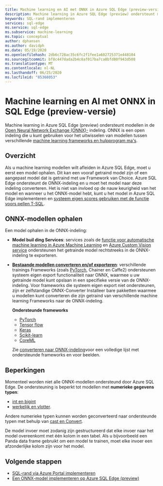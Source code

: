 ```yaml
---
title: Machine learning en AI met ONNX in Azure SQL Edge (preview-versie)
description: Machine learning in Azure SQL Edge (preview) ondersteunt modellen in de open Neural Network Exchange (ONNX)-indeling. ONNX is een open indeling die u kunt gebruiken voor het uitwisselen van modellen tussen verschillende machine learning frameworks en hulpprogram ma's.
keywords: SQL-rand implementeren
services: sql-edge
ms.service: sql-edge
ms.subservice: machine-learning
ms.topic: conceptual
author: dphansen
ms.author: davidph
ms.date: 05/19/2020
ms.openlocfilehash: 2db6c728ac35c6fc2f1fee1a602725371e448104
ms.sourcegitcommit: bf8c447dada2b4c8af017ba7ca8bfd80f943d508
ms.translationtype: MT
ms.contentlocale: nl-NL
ms.lasthandoff: 06/25/2020
ms.locfileid: "85368053"
---
```

# <a name="machine-learning-and-ai-with-onnx-in-sql-edge-preview"></a>Machine learning en AI met ONNX in SQL Edge (preview-versie)

Machine learning in Azure SQL Edge (preview) ondersteunt modellen in de [Open Neural Network Exchange (ONNX)-](https://onnx.ai/) indeling. ONNX is een open indeling die u kunt gebruiken voor het uitwisselen van modellen tussen verschillende [machine learning frameworks en hulpprogram ma's](https://onnx.ai/supported-tools).

## <a name="overview"></a>Overzicht

Als u machine learning modellen wilt afleiden in Azure SQL Edge, moet u eerst een model ophalen. Dit kan een vooraf getraind model zijn of een aangepast model dat is getraind met uw Framework van Choice. Azure SQL Edge ondersteunt de ONNX-indeling en u moet het model naar deze indeling converteren. Het is niet van invloed op de nauw keurigheid van het model en wanneer u het ONNX-model hebt, kunt u het model in Azure SQL Edge implementeren en [systeem eigen scores gebruiken met de functie voors pellen T-SQL](/sql/advanced-analytics/sql-native-scoring/).

## <a name="get-onnx-models"></a>ONNX-modellen ophalen

Een model ophalen in de ONNX-indeling:

- **Model buil ding Services**: services zoals de [functie voor automatische machine learning in Azure Machine Learning](https://github.com/Azure/MachineLearningNotebooks/blob/master/how-to-use-azureml/automated-machine-learning/classification-bank-marketing-all-features/auto-ml-classification-bank-marketing-all-features.ipynb) en [Azure Custom Vision service](https://docs.microsoft.com/azure/cognitive-services/custom-vision-service/getting-started-build-a-classifier) ondersteunen het getrainde model rechtstreeks in de ONNX-indeling te exporteren.

- [**Bestaande modellen converteren en/of exporteren**](https://github.com/onnx/tutorials#converting-to-onnx-format): verschillende trainings Frameworks (zoals [PyTorch](https://pytorch.org/docs/stable/onnx.html), Chainer en Caffe2) ondersteunen systeem eigen export functionaliteit naar ONNX, waarmee u uw getrainde model kunt opslaan in een specifieke versie van de ONNX-indeling. Voor frameworks die systeem eigen export niet ondersteunen, zijn er zelfstandige ONNX-Converter Installeer bare pakketten waarmee u modellen kunt converteren die zijn getraind van verschillende machine learning Frameworks naar de ONNX-indeling.

     **Ondersteunde frameworks**
   * [PyTorch](http://pytorch.org/docs/master/onnx.html)
   * [Tensor flow](https://github.com/onnx/tensorflow-onnx)
   * [Keras](https://github.com/onnx/keras-onnx)
   * [Scikit-learn](https://github.com/onnx/sklearn-onnx)
   * [CoreML](https://github.com/onnx/onnxmltools)
    
    Zie [converteren naar ONNX-indeling](https://github.com/onnx/tutorials#converting-to-onnx-format)voor een volledige lijst met ondersteunde frameworks en voor beelden.

## <a name="limitations"></a>Beperkingen

Momenteel worden niet alle ONNX-modellen ondersteund door Azure SQL Edge. De ondersteuning is beperkt tot modellen met **numerieke gegevens typen**:

- [int en bigint](https://docs.microsoft.com/sql/t-sql/data-types/int-bigint-smallint-and-tinyint-transact-sql)
- [werkelijk en vlotter](https://docs.microsoft.com/sql/t-sql/data-types/float-and-real-transact-sql).
  
Andere numerieke typen kunnen worden geconverteerd naar ondersteunde typen met behulp van [cast en Convert](https://docs.microsoft.com/sql/t-sql/functions/cast-and-convert-transact-sql).

De model invoer moet zodanig zijn gestructureerd dat elke invoer naar het model overeenkomt met één kolom in een tabel. Als u bijvoorbeeld een Panda data frame gebruikt om een model te trainen, moet elke invoer een afzonderlijke kolom zijn voor het model.

## <a name="next-steps"></a>Volgende stappen

- [SQL-rand via Azure Portal implementeren](deploy-portal.md)
- [Een ONNX-model implementeren op Azure SQL Edge (preview)](deploy-onnx.md)
